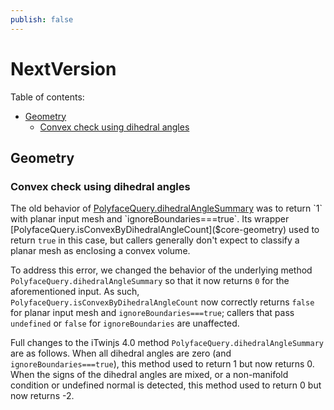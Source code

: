 ```yaml
---
publish: false
---
```

# NextVersion

Table of contents:
- [Geometry](#geometry)
  - [Convex check using dihedral angles](#convex-check-using-dihedral-angles)

## Geometry

### Convex check using dihedral angles

The old behavior of [PolyfaceQuery.dihedralAngleSummary]($core-geometry) was to return `1` with planar input mesh and `ignoreBoundaries===true`. Its wrapper [PolyfaceQuery.isConvexByDihedralAngleCount]($core-geometry) used to return `true` in this case, but callers generally don't expect to classify a planar mesh as enclosing a convex volume.

To address this error, we changed the behavior of the underlying method `PolyfaceQuery.dihedralAngleSummary` so that it now returns `0` for the aforementioned input. As such, `PolyfaceQuery.isConvexByDihedralAngleCount` now correctly returns `false` for planar input mesh and `ignoreBoundaries===true`; callers that pass `undefined` or `false` for `ignoreBoundaries` are unaffected.

Full changes to the iTwinjs 4.0 method `PolyfaceQuery.dihedralAngleSummary` are as follows. When all dihedral angles are zero (and `ignoreBoundaries===true`), this method used to return 1 but now returns 0. When the signs of the dihedral angles are mixed, or a non-manifold condition or undefined normal is detected, this method used to return 0 but now returns -2.
